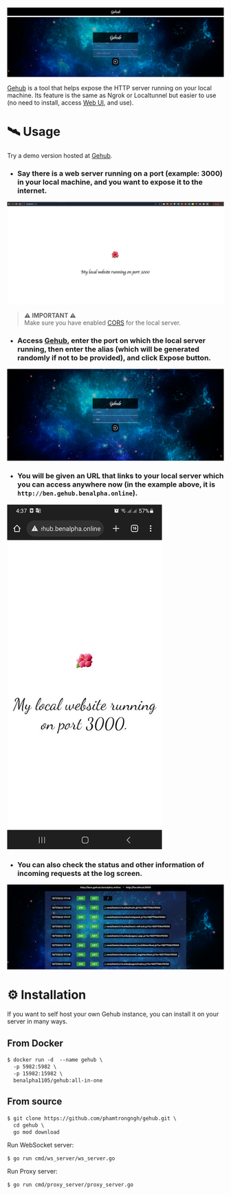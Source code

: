 ![cover image](./doc/logo.png)
![banner](./doc/banner.png)

[Gehub](https://github.com/phamtrongngh/gehub) is a tool that helps expose the HTTP server running on your local machine. Its feature is the same as Ngrok or Localtunnel but easier to use (no need to install, access [Web UI](http://gehub.benalpha.online), and use).

# 🛰 Usage
Try a demo version hosted at [Gehub](http://gehub.benalpha.online).
- ### Say there is a web server running on a port (example: 3000) in your local machine, and you want to expose it to the internet.
![local server image](./doc/local-website.png)

  >  **⚠️ IMPORTANT ⚠️**  
  > Make sure you have enabled [CORS](https://en.wikipedia.org/wiki/Cross-origin_resource_sharing) for the local server.
- ### Access [Gehub](http://gehub.benalpha.online), enter the port on which the local server running, then enter the alias (which will be generated randomly if not to be provided), and click Expose button.
![gehub expose screen](./doc/gehub-expose-screen.png)
- ### You will be given an URL that links to your local server which you can access anywhere now (in the example above, it is ``http://ben.gehub.benalpha.online``).
![access from smartphone](./doc/test-on-smartphone.jpg)
- ### You can also check the status and other information of incoming requests at the log screen.
![gehub log screen](./doc/gehub-log-screen.png)
# ⚙ Installation
If you want to self host your own Gehub instance, you can install it on your server in many ways.
## From Docker
```
$ docker run -d  --name gehub \ 
  -p 5982:5982 \
  -p 15982:15982 \
  benalpha1105/gehub:all-in-one
```

## From source
```
$ git clone https://github.com/phamtrongngh/gehub.git \
  cd gehub \
  go mod download
```
Run WebSocket server:
```
$ go run cmd/ws_server/ws_server.go
```
Run Proxy server:
```
$ go run cmd/proxy_server/proxy_server.go
```
